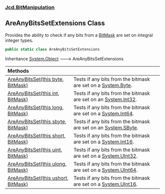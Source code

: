 ### [Jcd.BitManipulation](Jcd.BitManipulation.md 'Jcd.BitManipulation')

## AreAnyBitsSetExtensions Class

Provides the ability to check if any bits from a [BitMask](Jcd.BitManipulation.BitMask.md 'Jcd.BitManipulation.BitMask')
are set on integral integer types.

```csharp
public static class AreAnyBitsSetExtensions
```

Inheritance [System.Object](https://docs.microsoft.com/en-us/dotnet/api/System.Object 'System.Object') &#129106;
AreAnyBitsSetExtensions

| Methods                                                                                                                                                                                                                                           |                                                                                                                                             |
|:--------------------------------------------------------------------------------------------------------------------------------------------------------------------------------------------------------------------------------------------------|:--------------------------------------------------------------------------------------------------------------------------------------------|
| [AreAnyBitsSet(this byte, BitMask)](Jcd.BitManipulation.AreAnyBitsSetExtensions.AreAnyBitsSet(thisbyte,Jcd.BitManipulation.BitMask).md 'Jcd.BitManipulation.AreAnyBitsSetExtensions.AreAnyBitsSet(this byte, Jcd.BitManipulation.BitMask)')       | Tests if any bits from the bitmask are set on a [System.Byte](https://docs.microsoft.com/en-us/dotnet/api/System.Byte 'System.Byte').       |
| [AreAnyBitsSet(this int, BitMask)](Jcd.BitManipulation.AreAnyBitsSetExtensions.AreAnyBitsSet(thisint,Jcd.BitManipulation.BitMask).md 'Jcd.BitManipulation.AreAnyBitsSetExtensions.AreAnyBitsSet(this int, Jcd.BitManipulation.BitMask)')          | Tests if any bits from the bitmask are set on an [System.Int32](https://docs.microsoft.com/en-us/dotnet/api/System.Int32 'System.Int32').   |
| [AreAnyBitsSet(this long, BitMask)](Jcd.BitManipulation.AreAnyBitsSetExtensions.AreAnyBitsSet(thislong,Jcd.BitManipulation.BitMask).md 'Jcd.BitManipulation.AreAnyBitsSetExtensions.AreAnyBitsSet(this long, Jcd.BitManipulation.BitMask)')       | Tests if any bits from the bitmask are set on a [System.Int64](https://docs.microsoft.com/en-us/dotnet/api/System.Int64 'System.Int64').    |
| [AreAnyBitsSet(this sbyte, BitMask)](Jcd.BitManipulation.AreAnyBitsSetExtensions.AreAnyBitsSet(thissbyte,Jcd.BitManipulation.BitMask).md 'Jcd.BitManipulation.AreAnyBitsSetExtensions.AreAnyBitsSet(this sbyte, Jcd.BitManipulation.BitMask)')    | Tests if any bits from the bitmask are set on an [System.SByte](https://docs.microsoft.com/en-us/dotnet/api/System.SByte 'System.SByte').   |
| [AreAnyBitsSet(this short, BitMask)](Jcd.BitManipulation.AreAnyBitsSetExtensions.AreAnyBitsSet(thisshort,Jcd.BitManipulation.BitMask).md 'Jcd.BitManipulation.AreAnyBitsSetExtensions.AreAnyBitsSet(this short, Jcd.BitManipulation.BitMask)')    | Tests if any bits from the bitmask are set on a [System.Int16](https://docs.microsoft.com/en-us/dotnet/api/System.Int16 'System.Int16').    |
| [AreAnyBitsSet(this uint, BitMask)](Jcd.BitManipulation.AreAnyBitsSetExtensions.AreAnyBitsSet(thisuint,Jcd.BitManipulation.BitMask).md 'Jcd.BitManipulation.AreAnyBitsSetExtensions.AreAnyBitsSet(this uint, Jcd.BitManipulation.BitMask)')       | Tests if any bits from the bitmask are set on a [System.UInt32](https://docs.microsoft.com/en-us/dotnet/api/System.UInt32 'System.UInt32'). |
| [AreAnyBitsSet(this ulong, BitMask)](Jcd.BitManipulation.AreAnyBitsSetExtensions.AreAnyBitsSet(thisulong,Jcd.BitManipulation.BitMask).md 'Jcd.BitManipulation.AreAnyBitsSetExtensions.AreAnyBitsSet(this ulong, Jcd.BitManipulation.BitMask)')    | Tests if any bits from the bitmask are set on a [System.UInt64](https://docs.microsoft.com/en-us/dotnet/api/System.UInt64 'System.UInt64'). |
| [AreAnyBitsSet(this ushort, BitMask)](Jcd.BitManipulation.AreAnyBitsSetExtensions.AreAnyBitsSet(thisushort,Jcd.BitManipulation.BitMask).md 'Jcd.BitManipulation.AreAnyBitsSetExtensions.AreAnyBitsSet(this ushort, Jcd.BitManipulation.BitMask)') | Tests if any bits from the bitmask are set on a [System.UInt16](https://docs.microsoft.com/en-us/dotnet/api/System.UInt16 'System.UInt16'). |

